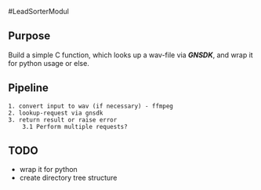 #LeadSorterModul

## Purpose
Build a simple C function, which looks up a wav-file via ***GNSDK***, and wrap it for python usage or else.

## Pipeline
    1. convert input to wav (if necessary) - ffmpeg
    2. lookup-request via gnsdk
    3. return result or raise error
        3.1 Perform multiple requests?

## TODO
- wrap it for python
- create directory tree structure
